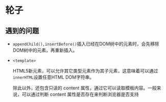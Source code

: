 # 轮子

## 遇到的问题
* `appendChild(),insertBefore()`插入已经在DOM树中的元素时，会先移除DOM树中的元素，再重新插入。

* `<template>`

    HTML5新元素，可以允许其它类型元素作为其子元素，这意味着可以通过`innerHTML`设置任意HTML DOM字符串。
    
    除此以外，还包含只读的 content 属性，通过它可以读取模板内容。一般来说，可以通过判断 content 属性是否存在来判断浏览器是否支持 <template> 元素。
    
    参考资料：
    
    * [MDN](https://developer.mozilla.org/zh-CN/docs/Web/HTML/Element/template)
    * [stackoverflow](http://stackoverflow.com/a/35385518/1262580)
    
